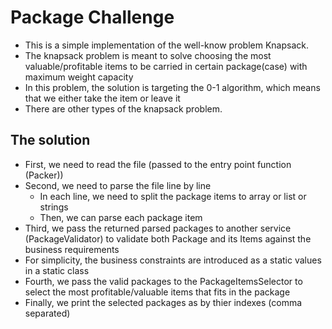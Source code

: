 # Package Challenge

- This is a simple implementation of the well-know problem Knapsack.
- The knapsack problem is meant to solve choosing the most valuable/profitable items to be carried in certain package(case) with maximum weight capacity
- In this problem, the solution is targeting the 0-1 algorithm, which means that we either take the item or leave it
- There are other types of the knapsack problem.

## The solution

- First, we need to read the file (passed to the entry point function (Packer))
- Second, we need to parse the file line by line
    - In each line, we need to split the package items to array or list or strings
    - Then, we can parse each package item
- Third, we pass the returned parsed packages to another service (PackageValidator) to validate both Package and its Items against the business requirements
- For simplicity, the business constraints are introduced as a static values in a static class
- Fourth, we pass the valid packages to the PackageItemsSelector to select the most profitable/valuable items that fits in the package
- Finally, we print the selected packages as by thier indexes (comma separated)

